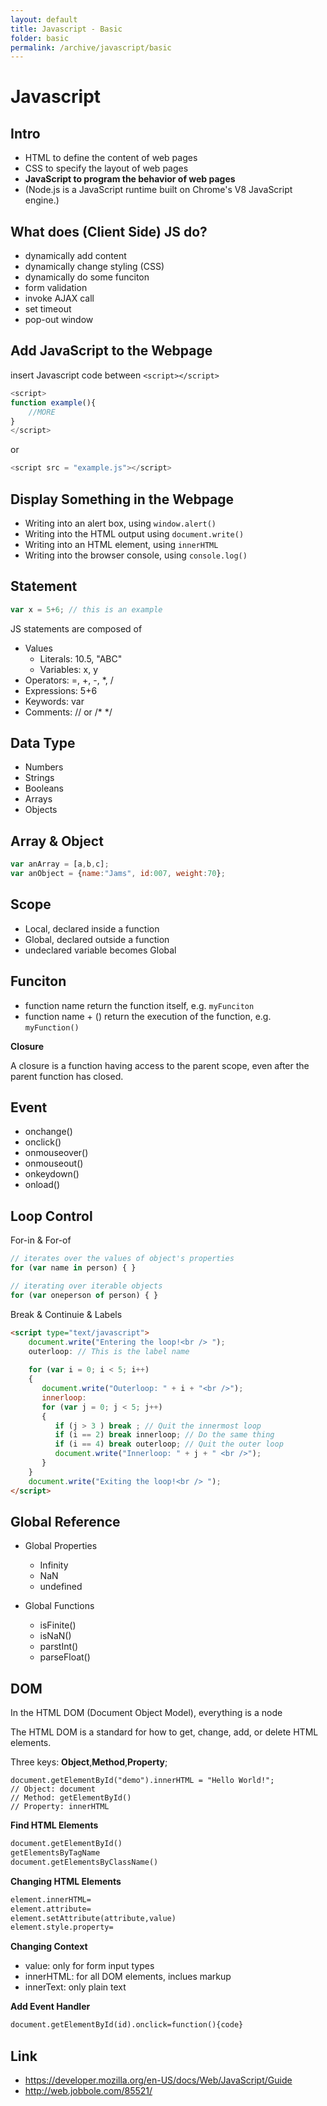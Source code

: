 ```yaml
---
layout: default
title: Javascript - Basic
folder: basic
permalink: /archive/javascript/basic
---
```


# Javascript

## Intro
 * HTML to define the content of web pages
 * CSS to specify the layout of web pages
 * **JavaScript to program the behavior of web pages**
 * (Node.js is a JavaScript runtime built on Chrome's V8 JavaScript engine.)

## What does (Client Side) JS do?
- dynamically add content
- dynamically change styling (CSS)
- dynamically do some funciton
 - form validation
 - invoke AJAX call
 - set timeout
 - pop-out window

## Add JavaScript to the Webpage
insert Javascript code between `<script></script>`

``` javascript
<script>
function example(){
    //MORE
}
</script>
```

or

``` javascript
<script src = "example.js"></script>
```

## Display Something in the Webpage
* Writing into an alert box, using `window.alert()`
* Writing into the HTML output using `document.write()`
* Writing into an HTML element, using `innerHTML`
* Writing into the browser console, using `console.log()`

## Statement

``` javascript
var x = 5+6; // this is an example
```

JS statements are composed of

- Values
  - Literals: 10.5, "ABC"
  - Variables: x, y
- Operators: =, +, -, *, /
- Expressions: 5+6
- Keywords: var
- Comments: // or /* */

## Data Type
* Numbers
* Strings
* Booleans
* Arrays
* Objects

## Array & Object

``` javascript
var anArray = [a,b,c];
var anObject = {name:"Jams", id:007, weight:70};
```

## Scope
* Local, declared inside a function
* Global, declared outside a function
* undeclared variable becomes Global

## Funciton
* function name return the function itself, e.g. `myFunciton`
* function name + () return the execution of the function, e.g. `myFunction()`

**Closure**

A closure is a function having access to the parent scope, even after the parent function has closed.

## Event
* onchange()
* onclick()
* onmouseover()
* onmouseout()
* onkeydown()
* onload()

## Loop Control

For-in & For-of

``` javascript
// iterates over the values of object's properties
for (var name in person) { }

// iterating over iterable objects
for (var oneperson of person) { }
```

Break & Continuie & Labels

``` html
<script type="text/javascript">
    document.write("Entering the loop!<br /> ");
    outerloop: // This is the label name
 
    for (var i = 0; i < 5; i++)
    {
       document.write("Outerloop: " + i + "<br />");
       innerloop:
       for (var j = 0; j < 5; j++)
       {
          if (j > 3 ) break ; // Quit the innermost loop
          if (i == 2) break innerloop; // Do the same thing
          if (i == 4) break outerloop; // Quit the outer loop
          document.write("Innerloop: " + j + " <br />");
       }
    }
    document.write("Exiting the loop!<br /> ");
</script>
```

## Global Reference
- Global Properties
  - Infinity
  - NaN
  - undefined

- Global Functions
  -  isFinite()
  -  isNaN()
  -  parstInt()
  -  parseFloat()

## DOM
In the HTML DOM (Document Object Model), everything is a node

The HTML DOM is a standard for how to get, change, add, or delete HTML elements.

Three keys: **Object**,**Method**,**Property**;

```
document.getElementById("demo").innerHTML = "Hello World!";
// Object: document
// Method: getElementById()
// Property: innerHTML
```

**Find HTML Elements**

``` html
document.getElementById()
getElementsByTagName
document.getElementsByClassName()
```

**Changing HTML Elements**

``` html
element.innerHTML=
element.attribute=
element.setAttribute(attribute,value)
element.style.property=
```

**Changing Context**

- value: only for form input types
- innerHTML: for all DOM elements, inclues markup
- innerText: only plain text

**Add Event Handler**

``` html
document.getElementById(id).onclick=function(){code}
```

## Link
- <https://developer.mozilla.org/en-US/docs/Web/JavaScript/Guide>
- <http://web.jobbole.com/85521/>
